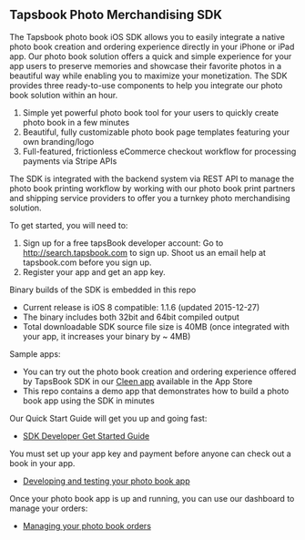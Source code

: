 ## Tapsbook Photo Merchandising SDK

The Tapsbook photo book iOS SDK allows you to easily integrate a native photo book creation and ordering experience directly in your iPhone or iPad app. Our photo book solution offers a quick and simple experience for your app users to preserve memories and showcase their favorite photos in a beautiful way while enabling you to maximize your monetization.  The SDK provides three ready-to-use components to help you integrate our photo book solution within an hour.

1. Simple yet powerful photo book tool for your users to quickly create photo book in a few minutes
2. Beautiful, fully customizable photo book page templates featuring your own branding/logo
3. Full-featured, frictionless eCommerce checkout workflow for processing payments via Stripe APIs

The SDK is integrated with the backend system via REST API to manage the photo book printing workflow by working with our photo book print partners and shipping service providers to offer you a turnkey photo merchandising solution.

To get started, you will need to:

1. Sign up for a free tapsBook developer account: Go to http://search.tapsbook.com to sign up. Shoot us an email help at tapsbook.com before you sign up.
2. Register your app and get an app key.

Binary builds of the SDK is embedded in this repo

- Current release is iOS 8 compatible: 1.1.6 (updated 2015-12-27) 
- The binary includes both 32bit and 64bit compiled output
- Total downloadable SDK source file size is 40MB (once integrated with your app, it increases your binary by ~ 4MB)

Sample apps:

 - You can try out the photo book creation and ordering experience offered by TapsBook SDK in our [Cleen app](https://itunes.apple.com/us/app/cleen-books-delete-photos/id926163661?mt=8) available in the App Store
 - This repo contains a demo app that demonstrates how to build a photo book app using the SDK in minutes
 
Our Quick Start Guide will get you up and going fast:

- [SDK Developer Get Started Guide](http://help.tapsbook.com/kb/development-get-started/tapsbook-ios-sdk-developer-guide)

You must set up your app key and payment before anyone can check out a book in your app.

- [Developing and testing your photo book app](http://help.tapsbook.com/kb/development-get-started/setup-your-photobook-app-for-test-and-production)

Once your photo book app is up and running, you can use our dashboard to manage your orders:

- [Managing your photo book orders](http://help.tapsbook.com/kb/development-get-started/track-and-manage-your-orders-using-tapsbook-backend)
